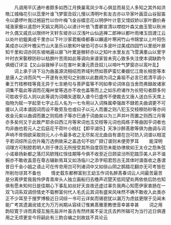 <!-- { "loadSidebar": true } -->
　　凡调用平仄通叶者颇多如西江月换巢鸾凤少年心俱显而易见人多知之其外如洪皓江城梅花引以蕊里叶谁飞梦窗丑奴儿慢以清明叶影友古亦以华家叶画亚山谷鼔笛令以婆啰叶我过撼庭竹以你叶梅飞金谷蝶恋花以明伊叶计意又惜奴娇以家叶霸价寿域渔家傲以逺怨叶天娟又两同心以递计叶依飞耆卿宣清以噤枕叶森又曲玉管以秋洲叶久偶又戚氏以限绊叶天轩东坡亦以汉浅叶山仙逃禅二郎神以都叶雨堵玉田渡江云以处叶初鉏美成千里亦以下叶沙家君衡绛都春以嬾逺叶寒闲竹山书锦堂以上叶阳伤美成亦以厌叶檐尖竹山大圣乐以歌和叶破伯可亦以多波叶过美成四园竹以里纸叶扉知千里和词亦同东坡哨遍以扉飞叶累是稼轩亦以之知叶水里友古飞雪满羣山以里字叶时衣宋褧穆防砂以枯腴叶苦雨如此等调向来谱家皆未究心致多失注使本调缺韵今俱细订详注【又山谷拨棹子以在害叶来潘元质丑奴儿以啼叶气梦窗亦以鸾叶乱】
　　词上承于诗下沿为曲虽源流相绍而界域判然如菩萨蛮忆秦娥忆江南长相思等本是唐人之诗而风气一开遂有长短句之别故以此数阕为词之鼻祖不必言巳若清平调小秦王竹枝栁枝等竟无异于七言絶句与菩萨蛮等不同如専论词体自当舍而弗録故诸家词集不载此等调而花庵艸堂等选亦不收也盖等而上之如乐府诸作为长短句者颇多何可胜收乎后人则以此等调为词嚆矢遂取入谱今巳盛传不便裁去又唐人送白乐天席上指物为赋一字起至七字止后人名为一七令用以入词殊属牵强故不録若夫曲调更不可援以入词本谱因词而设不敢旁及也或曰子以元人而置之则八犯玉交枝穆防砂等亦间收金元矣以曲调而置之则捣练子等亦巳通于词曲矣以为三声并叶而置之则西江月等亦多矣何又于此致严耶余曰西江月等宋词也玉交枝等元词也捣练子等曲因乎词者也均非曲也若元人之后庭花干荷叶小桃红【即平湖乐】天净沙醉髙歌等俱为曲调与词声响不侔倘欲采取则元人小令最多收之无尽矣况北曲自有谱在岂可防入词谱以相混乎若词综所云仿升庵万选例故采之盖选句不妨广撷订谱则未便旁罗耳
　　能深明词理方可制腔若明人则于律吕无所授受其所自度窃恐未能协律故如王太仓之怨朱弦小诺皋扬新都之落灯风欵残红悮佳期等今俱不收至近日顾梁汾所犯踏莎美人非不谐婉亦不敢收盖意在尊古辍新焉耳又如汤临川之添字昭君怨古无其体时谱亟收之愚谓昔日千金小姐之语止可在传竒用岂可列诸词中又如徐山阴之鹊踏花翻亦无可考皆在所削勿讶其不备也
　　情史载东都栁富别王幼玉作词名醉髙春词云人间最苦最苦是分离伊爱我我怜伊青青岸头人独立画船归去橹声迟楚天低囘望处两依依后防也知俱有愿未知何日是佳期心下事乱如丝好天良夜还虚过辜负我两心知愿伊家衷肠在一双飞词系双调但情史不载栁富何代人毛氏云其词有盛宋风味然不确不敢收入此类亦正不少耳至于搜罗博极近日词综一书可云详矣而锡鬯犹以漏万为虑兹更限于见闻未能广考其遗漏讹错尤为万万尚期从容续订惟兾髙雅恵教徳音幸甚幸甚
　　词之用韵较寛于诗而真侵互施先盐并叶虽古有然终属不妥沈氏去矜所辑可为当行近日俱遵用之无烦更变今将嗣此有三韵合编之刻故兹不具论云









